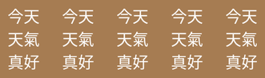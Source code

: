 <!DOCTYPE html>
<html lang="zh-Hant">
<head>
  <meta charset="UTF-8">
  <meta name="viewport" content="width=device-width, initial-scale=1.0">
  <title>今天天氣真好</title>
  <style>
    html, body {
      margin: 0;
      padding: 0;
      height: 100%;
      background-color: #a67c52; /* 外框棕色 */
      display: flex;
      justify-content: center;
      align-items: center;
    }

    .inner-box {
      width: 99%;
      height: 99%;
      background-color: #1a1616; /* 中間黑色 */
      display: flex;
      justify-content: center;
      align-items: center;
    }

    .text-row {
      display: flex;
      gap: 40px; /* 文字之間的間距 */
    }

    .text-row div {
      color: white;
      font-size: 2rem;
      font-family: Arial, sans-serif;
    }
  </style>
</head>
<body>
  <div class="inner-box">
    <div class="text-row">
      <div>今天天氣真好</div>
      <div>今天天氣真好</div>
      <div>今天天氣真好</div>
      <div>今天天氣真好</div>
      <div>今天天氣真好</div>
    </div>
  </div>
</body>
</html>
